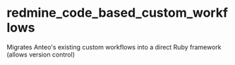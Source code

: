 # redmine_code_based_custom_workflows
Migrates Anteo's existing custom workflows into a direct Ruby framework (allows version control)
